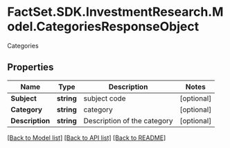 # FactSet.SDK.InvestmentResearch.Model.CategoriesResponseObject
Categories

## Properties

Name | Type | Description | Notes
------------ | ------------- | ------------- | -------------
**Subject** | **string** | subject code | [optional] 
**Category** | **string** | category | [optional] 
**Description** | **string** | Description of the category | [optional] 

[[Back to Model list]](../README.md#documentation-for-models) [[Back to API list]](../README.md#documentation-for-api-endpoints) [[Back to README]](../README.md)

